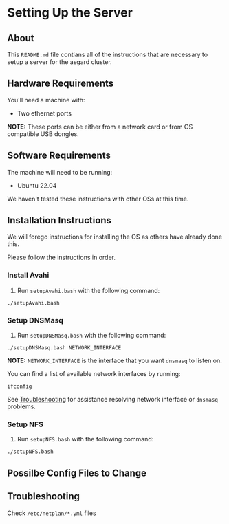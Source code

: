 # Setting Up the Server

## About

This `README.md` file contians all of the instructions that are necessary to
setup a server for the asgard cluster.

## Hardware Requirements

You'll need a machine with:

- Two ethernet ports

**NOTE:** These ports can be either from a network card or from OS compatible
USB dongles.

## Software Requirements

The machine will need to be running:

- Ubuntu 22.04

We haven't tested these instructions with other OSs at this time.

## Installation Instructions

We will forego instructions for installing the OS as others have already done
this.

Please follow the instructions in order.

### Install Avahi

1. Run `setupAvahi.bash` with the following command:

`./setupAvahi.bash`

### Setup DNSMasq

1. Run `setupDNSMasq.bash` with the following command:

`./setupDNSMasq.bash NETWORK_INTERFACE`

**NOTE:** `NETWORK_INTERFACE` is the interface that you want `dnsmasq` to
listen on.

You can find a list of available network interfaces by running:

`ifconfig`

See [Troubleshooting](#troubleshooting) for assistance resolving network
interface or `dnsmasq` problems.

### Setup NFS

1. Run `setupNFS.bash` with the following command:

`./setupNFS.bash`

## Possilbe Config Files to Change

## Troubleshooting

Check `/etc/netplan/*.yml` files
